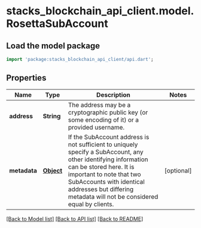 # stacks_blockchain_api_client.model.RosettaSubAccount

## Load the model package
```dart
import 'package:stacks_blockchain_api_client/api.dart';
```

## Properties
Name | Type | Description | Notes
------------ | ------------- | ------------- | -------------
**address** | **String** | The address may be a cryptographic public key (or some encoding of it) or a provided username. | 
**metadata** | [**Object**](.md) | If the SubAccount address is not sufficient to uniquely specify a SubAccount, any other identifying information can be stored here. It is important to note that two SubAccounts with identical addresses but differing metadata will not be considered equal by clients. | [optional] 

[[Back to Model list]](../README.md#documentation-for-models) [[Back to API list]](../README.md#documentation-for-api-endpoints) [[Back to README]](../README.md)



